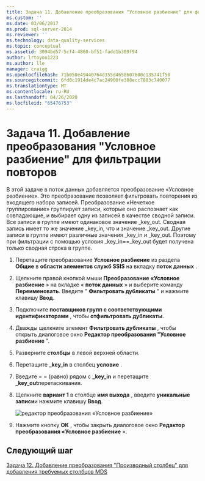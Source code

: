 ```yaml
---
title: Задача 11. Добавление преобразования "Условное разбиение" для фильтрации дубликатов | Документация Майкрософт
ms.custom: ''
ms.date: 03/06/2017
ms.prod: sql-server-2014
ms.reviewer: ''
ms.technology: data-quality-services
ms.topic: conceptual
ms.assetid: 3094bd57-5cf4-4860-bf51-fadd1b309f94
author: lrtoyou1223
ms.author: lle
manager: craigg
ms.openlocfilehash: 71b050e49440764d355d4658607600c135741f50
ms.sourcegitcommit: 6fd8c1914de4c7ac24900fe388ecc7883c740077
ms.translationtype: MT
ms.contentlocale: ru-RU
ms.lasthandoff: 04/26/2020
ms.locfileid: "65476753"
---
```

# <a name="task-11-adding-conditional-split-transform-to-filter-duplicates"></a>Задача 11. Добавление преобразования "Условное разбиение" для фильтрации повторов
  В этой задаче в поток данных добавляется преобразование «Условное разбиение». Это преобразование позволяет фильтровать повторения из входящего набора записей. Преобразование «Нечеткое группирование» группирует записи, которые оно распознает как совпадающие, и выбирает одну из записей в качестве сводной записи. Все записи в группе имеют одинаковое значение _key_out. Сводная запись имеет то же значение _key_in, что и значение _key_out. Другие записи в группе имеют различные значения _key_in и _key_out. Поэтому при фильтрации с помощью условия _key_in==_key_out будет получена только сводная строка в группе.  
  
1.  Перетащите преобразование **Условное разбиение** из раздела **Общие** в **области элементов служб SSIS** на вкладку **поток данных** .  
  
2.  Щелкните правой кнопкой мыши **Преобразование «Условное разбиение** » на вкладке « **поток данных** » и выберите команду **Переименовать**. Введите " **Фильтровать дубликаты** " и нажмите клавишу **Ввод**.  
  
3.  Подключите **поставщиков групп с соответствующими идентификаторами** , чтобы **отфильтровать дубликаты**.  
  
4.  Дважды щелкните элемент **Фильтровать дубликаты** , чтобы открыть диалоговое окно **Редактор преобразования "Условное разбиение** ".  
  
5.  Разверните **столбцы** в левой верхней области.  
  
6.  Перетащите **_key_in** в столбец **условие** .  
  
7.  Введите = = (равно) рядом с **_key_in** и перетащите **_key_out**перетаскивания.  
  
8.  Щелкните **вариант 1** в столбце **имя выхода** , введите **уникальные записи**и нажмите клавишу **Ввод**.  
  
     ![редактор преобразования «Условное разбиение»](../../2014/tutorials/media/et-addingconditionalsplittransformtofilterduplicates.jpg "редактор преобразования «Условное разбиение»")  
  
9. Нажмите кнопку **ОК** , чтобы закрыть диалоговое окно **Редактор преобразования «Условное разбиение** ».  
  
## <a name="next-step"></a>Следующий шаг  
 [Задача 12. Добавление преобразования "Производный столбец" для добавления требуемых столбцов MDS](../../2014/tutorials/task-12-adding-derived-column-transform-to-add-columns-required-by-mds.md)  
  
  
